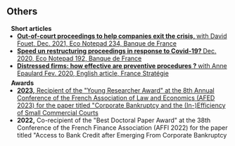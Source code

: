 ## Others

<h4 style="margin:0 10px 0;">Short articles</h4>

<ul style="margin:0 0 5px;">
  <li><a href="https://www.banque-france.fr/en/publications-and-statistics/publications/out-court-proceedings-help-companies-exit-crisis"><autocolor> <strong>Out-of-court proceedings to help companies exit the crisis, </strong> with David Fouet, Dec. 2021, Eco Notepad 234, Banque de France</autocolor></a></li>
  <li><a href="https://www.banque-france.fr/en/publications-and-statistics/publications/speed-restructuring-proceedings-response-covid-19"><autocolor> <strong>Speed un restructuring proceedings in response to Covid-19? </strong> Dec. 2020, Eco Notepad 192, Banque de France </autocolor></a></li>
  <li><a href="https://www.strategie.gouv.fr/english-articles/distressed-firms-how-effective-are-preventive-procedures#:~:text=The%20numbers%20speak%20for%20themselves,explanations%20for%20this%2035%25%20difference."><autocolor> <strong> Distressed firms: how effective are preventive procedures ? </strong> with Anne Epaulard Fev. 2020, English article, France Stratégie</autocolor></a></li>
</ul>

<h4 style="margin:0 10px 0;">Awards</h4>

<ul style="margin:0 0 5px;">
  <li><a href="https://www.youtube.com/watch?v=a55BLYdY3vk"><autocolor> <strong>2023,</strong> Recipient of the "Young Researcher Award" at the 8th Annual Conference of the French Association of Law and Economics (AFED 2023) for the paper titled "Corporate Bankruptcy and the (In-)Efficiency of Small Commercial Courts </autocolor></a></li>
  <li><autocolor> <strong>2022,</strong> Co-recipient of the "Best Doctoral Paper Award" at the 38th Conference of the French Finance Association (AFFI 2022) for the paper titled "Access to Bank Credit after Emerging From Corporate Bankruptcy</autocolor></li>
</ul>

